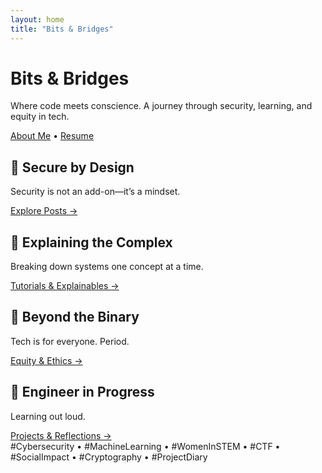 ```yaml
---
layout: home
title: "Bits & Bridges"
---
```


<div class="hero">
  <h1>Bits & Bridges</h1>
  <p class="tagline">Where code meets conscience. A journey through security, learning, and equity in tech.</p>
  <div class="hero-links">
    <a href="/about">About Me</a> • <a href="/assets/resume.pdf">Resume</a>
  </div>
</div>

<div class="grid-sections">

<div class="feature-card secure">
  <h2>🔐 Secure by Design</h2>
  <p>Security is not an add-on—it’s a mindset.</p>
  <a href="/tags/#cybersecurity">Explore Posts →</a>
</div>

<div class="feature-card complex">
  <h2>🧠 Explaining the Complex</h2>
  <p>Breaking down systems one concept at a time.</p>
  <a href="/tags/#beginnerfriendly">Tutorials & Explainables →</a>
</div>

<div class="feature-card binary">
  <h2>🌈 Beyond the Binary</h2>
  <p>Tech is for everyone. Period.</p>
  <a href="/tags/#socialimpact">Equity & Ethics →</a>
</div>

<div class="feature-card progress">
  <h2>🚀 Engineer in Progress</h2>
  <p>Learning out loud.</p>
  <a href="/tags/#projectdiary">Projects & Reflections →</a>
</div>

</div>

<div class="tagline-bottom">
  #Cybersecurity • #MachineLearning • #WomenInSTEM • #CTF • #SocialImpact • #Cryptography • #ProjectDiary
</div>
